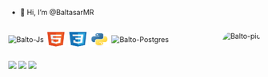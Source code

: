 - 👋 Hi, I’m @BaltasarMR



<div style="display: inline_block"><br>
  <img align="center" alt="Balto-Js" height="30" width="40" src="https://camo.githubusercontent.com/7b23e6c442adf9ef0714d6b52c2621b3ebef58bcc2f101b8dabab05904201e4f/68747470733a2f2f63646e2e69636f6e73636f75742e636f6d2f69636f6e2f667265652f706e672d3235362f6a6176612d34332d3536393330352e706e67">
  <img align="center" alt="Rafa-HTML" height="30" width="40" src="https://raw.githubusercontent.com/devicons/devicon/master/icons/html5/html5-original.svg">
  <img align="center" alt="Balto-CSS" height="30" width="40" src="https://raw.githubusercontent.com/devicons/devicon/master/icons/css3/css3-original.svg">
  <img align="center" alt="Balto-Python" height="30" width="40" src="https://raw.githubusercontent.com/devicons/devicon/master/icons/python/python-original.svg">
  <img align="center" alt="Balto-Postgres" height="30" width="40" src="https://cdn.iconscout.com/icon/free/png-512/postgresql-226047.png?f=avif&w=100">
  <img align="right" alt="Balto-pic" height="100" style="border-radius:20px;" src="https://media.licdn.com/dms/image/C4D03AQHWi8c5MQjqzQ/profile-displayphoto-shrink_800_800/0/1643724091856?e=1681948800&v=beta&t=ABeg1VDEtS60K9eGUofOjV9ru0OLpfpMsDj1OU2erYc">
</div>
  
  ##
 
<div> 
  <a href="https://www.instagram.com/balttasar/" target="_blank"><img src="https://img.shields.io/badge/-Instagram-%23E4405F?style=for-the-badge&logo=instagram&logoColor=white" target="_blank"></a>
  <a href = "mailto:baltasarrocha8@gmail.com"><img src="https://img.shields.io/badge/-Gmail-%23333?style=for-the-badge&logo=gmail&logoColor=white" target="_blank"></a>
  <a href="https://www.linkedin.com/in/matheusbalttasar10/" target="_blank"><img src="https://img.shields.io/badge/-LinkedIn-%230077B5?style=for-the-badge&logo=linkedin&logoColor=white" target="_blank"></a> 
  
</div>
